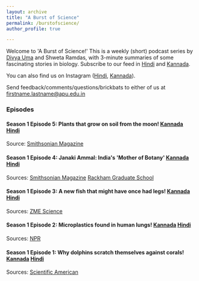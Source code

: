 ```yaml
---
layout: archive
title: "A Burst of Science"
permalink: /burstofscience/
author_profile: true

---
```


Welcome to 'A Burst of Science!' This is a weekly (short) podcast series by [Divya Uma]() and Shweta Ramdas, with 3-minute summaries of some fascinating stories in biology. Subscribe to our feed in [Hindi](https://anchor.fm/shweta-ramdas) and [Kannada](https://anchor.fm/apubiology). 

You can also find us on Instagram ([Hindi](www.instagram.com/ekchutkivigyan), [Kannada](https://www.instagram.com/onduchitikevigyana/)).

Send feedback/comments/questions/brickbats to either of us at firstname.lastname@apu.edu.in

### Episodes

#### Season 1 Episode 5: Plants that grow on soil from the moon! [Kannada](https://anchor.fm/apu-biology/episodes/Episode-5--Do-plants-grown-on-lunar-soil-e1jrk1e) [Hindi](https://anchor.fm/shweta-ramdas/episodes/5-e1n8d0o)
Source: [Smithsonian Magazine](https://www.npr.org/2022/05/14/1098753238/scientists-grow-plants-soil-moon-nasa-university-of-florida)

#### Season 1 Episode 4: Janaki Ammal: India's 'Mother of Botany' [Kannada](https://anchor.fm/apu-biology/episodes/Episode-4--Sugarcane-and-Janaki-ammal-e1mf9b3) [Hindi](https://anchor.fm/shweta-ramdas/episodes/4-e1mklas)
Sources: [Smithsonian Magazine](https://www.smithsonianmag.com/science-nature/pioneering-female-botanist-who-sweetened-nation-and-saved-valley-180972765/)
[Rackham Graduate School](https://rackham.umich.edu/project/janaki-ammal-edvaleth-kakkat/)

#### Season 1 Episode 3: A new fish that might have once had legs! [Kannada](https://anchor.fm/apu-biology/episodes/Episode-3--Fish-that-went-from-sea-to-land-and-back-to-sea-e1lssb5)  [Hindi](https://anchor.fm/shweta-ramdas/episodes/3-e1ltcrj)

Sources: [ZME Science](https://www.zmescience.com/science/fossil-friday-this-ancient-fish-moved-to-land-didnt-like-it-and-moved-back-into-the-sea)


#### Season 1 Episode 2: Microplastics found in human lungs! [Kannada](https://anchor.fm/apu-biology/episodes/Episode-2--Microplastics-e1m8n7f)  [Hindi](https://anchor.fm/shweta-ramdas/episodes/2-e1jgeb4)

Sources: [NPR](https://www.npr.org/2022/04/06/1091246691/microplastics-found-in-human-lungs)

#### Season 1 Episode 1: Why dolphins scratch themselves against corals! [Kannada](https://anchor.fm/apu-biology/episodes/Episode-1--Self-medication-by-dolphins-e1m8220)  [Hindi](https://anchor.fm/shweta-ramdas/episodes/1-e1m6qsm)

Sources: [Scientific American](https://www.scientificamerican.com/article/dolphins-rub-against-mucus-oozing-corals-to-soothe-skin/)

